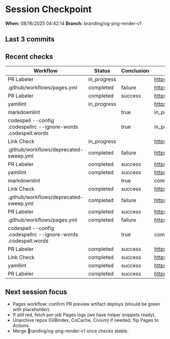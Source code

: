 # Session Checkpoint

**When:** 08/16/2025 04:42:14
**Branch:** branding/og-png-render-v1

## Last 3 commits

## Recent checks
| Workflow | Status | Conclusion | URL |
|---|---|---|---|
| PR Labeler | in_progress |  | https://github.com/rickballard/CoCivium/actions/runs/17006476203 |
| .github/workflows/pages.yml | completed | failure | https://github.com/rickballard/CoCivium/actions/runs/17006476016 |
| PR Labeler | completed | success | https://github.com/rickballard/CoCivium/actions/runs/17006476119 |
| yamllint | in_progress |  | https://github.com/rickballard/CoCivium/actions/runs/17006476123 |
| markdownlint || true | in_progress |  | https://github.com/rickballard/CoCivium/actions/runs/17006476121 |
| codespell --config .codespellrc --ignore-words .codespell.words || true | in_progress |  | https://github.com/rickballard/CoCivium/actions/runs/17006476116 |
| Link Check | in_progress |  | https://github.com/rickballard/CoCivium/actions/runs/17006476120 |
| .github/workflows/deprecated-sweep.yml | completed | failure | https://github.com/rickballard/CoCivium/actions/runs/17006475987 |
| PR Labeler | completed | success | https://github.com/rickballard/CoCivium/actions/runs/17006371269 |
| yamllint | completed | success | https://github.com/rickballard/CoCivium/actions/runs/17006371200 |
| markdownlint || true | completed | success | https://github.com/rickballard/CoCivium/actions/runs/17006371206 |
| Link Check | completed | success | https://github.com/rickballard/CoCivium/actions/runs/17006371205 |
| .github/workflows/deprecated-sweep.yml | completed | failure | https://github.com/rickballard/CoCivium/actions/runs/17006371091 |
| PR Labeler | completed | success | https://github.com/rickballard/CoCivium/actions/runs/17006371209 |
| .github/workflows/pages.yml | completed | failure | https://github.com/rickballard/CoCivium/actions/runs/17006371133 |
| codespell --config .codespellrc --ignore-words .codespell.words || true | completed | success | https://github.com/rickballard/CoCivium/actions/runs/17006371203 |
| PR Labeler | completed | success | https://github.com/rickballard/CoCivium/actions/runs/17006370123 |
| Link Check | completed | success | https://github.com/rickballard/CoCivium/actions/runs/17006370030 |
| yamllint | completed | success | https://github.com/rickballard/CoCivium/actions/runs/17006370024 |
| PR Labeler | completed | success | https://github.com/rickballard/CoCivium/actions/runs/17006370027 |

## Next session focus
- Pages workflow: confirm PR preview artifact deploys (should be green with placeholder).
- If still red, fetch per-job Pages logs (we have helper snippets ready).
- Unarchive repos (GIBindex, CoCache, Civium) if needed; flip Pages to Actions.
- Merge randing/og-png-render-v1 once checks stable.

